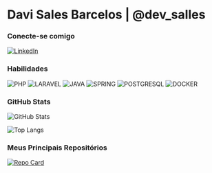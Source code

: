 # Davi Sales Barcelos | @dev_salles

### Conecte-se comigo
[![LinkedIn](https://img.shields.io/badge/LinkedIn-DDE392?style=for-the-badge&logo=linkedin&logoColor=7D8570)](https://www.linkedin.com/in/thesalles/)


### Habilidades
![PHP](https://img.shields.io/badge/PHP-DDE392?style=for-the-badge&logo=PHP&logoColor=504B3A)
![LARAVEL](https://img.shields.io/badge/Laravel-DDE392?style=for-the-badge&logo=laravel&logoColor=504B3A)
![JAVA](https://img.shields.io/badge/Java-DDE392?style=for-the-badge&logo=java&logoColor=504B3A)
![SPRING](https://img.shields.io/badge/Spring-DDE392?style=for-the-badge&logo=spring&logoColor=504B3A)
![POSTGRESQL](https://img.shields.io/badge/PostgreSQL-DDE392?style=for-the-badge&logo=postgresql&logoColor=504B3A)
![DOCKER](https://img.shields.io/badge/Docker-DDE392?style=for-the-badge&logo=docker&logoColor=504B3A)

### GitHub Stats

![GitHub Stats](https://github-readme-stats.vercel.app/api?username=dev-salles&theme=transparent&bg_color=DDE392&border_color=AFBE8F&show_icons=true&icon_color=504B3A&title_color=504B3A&text_color=000&hide_title=true&hide=stars) 

![Top Langs](https://github-readme-stats-git-masterrstaa-rickstaa.vercel.app/api/top-langs/?username=dev-salles&layout=compact&bg_color=DDE392&border_color=AFBE8F&title_color=000&text_color=504B3A)

### Meus Principais Repositórios

[![Repo Card](https://github-readme-stats.vercel.app/api/pin/?username=dev-salles&repo=Accorde&bg_color=DDE392&border_color=AFBE8F&show_icons=true&icon_color=646F58&title_color=000&text_color=000)](https://github.com/dev-salles/Accorde)
